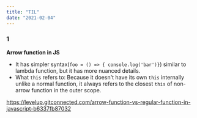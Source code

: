 ```yaml
---
title: "TIL"
date: "2021-02-04"
---
```


### 1 
**Arrow function in JS**
- It has simpler syntax(`foo = () => { console.log('bar')}`) similar to lambda function, but it has more nuanced details.
- What `this` refers to: Because it doesn't have its own `this` internally unlike a normal function, it always refers to the closest `this` of non-arrow function in the outer scope. 

<https://levelup.gitconnected.com/arrow-function-vs-regular-function-in-javascript-b6337fb87032>